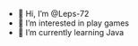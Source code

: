 - 👋 Hi, I’m @Leps-72
- 👀 I’m interested in play games
- 🌱 I’m currently learning Java


<!---
Leps-72/Leps-72 is a ✨ special ✨ repository because its `README.md` (this file) appears on your GitHub profile.
You can click the Preview link to take a look at your changes.
--->
